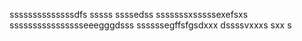 ssssssssssssssdfs
sssss
ssssedss
sssssssxsssssexefsxs
sssssssssssssssseeegggdsss
ssssssegffsfgsdxxx
dssssvxxxs
sxx
s
